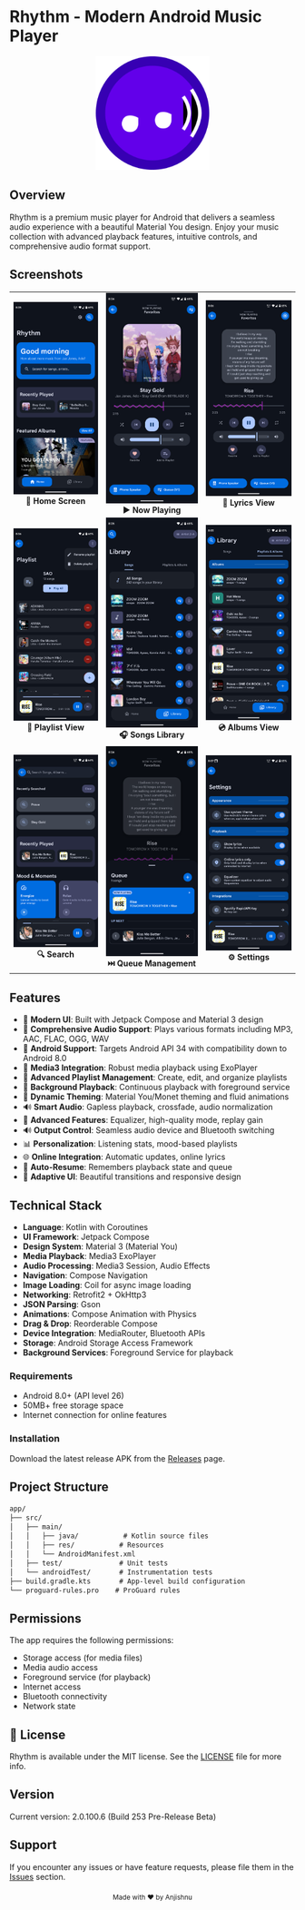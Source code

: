 # Rhythm - Modern Android Music Player

<div align="center">
  <img src="app/rhythm_logo.png" alt="Rhythm Logo" width="200"/>
</div>

## Overview
Rhythm is a premium music player for Android that delivers a seamless audio experience with a beautiful Material You design. Enjoy your music collection with advanced playback features, intuitive controls, and comprehensive audio format support.

## Screenshots

<table>
  <tr>
    <td align="center">
      <img src="assets/ScreenShots/Home.png" alt="Home Screen" width="200"><br>
      <b>🎵 Home Screen</b>
    </td>
    <td align="center">
      <img src="assets/ScreenShots/Player.png" alt="Now Playing" width="200"><br>
      <b>▶️ Now Playing</b>
    </td>
    <td align="center">
      <img src="assets/ScreenShots/Player_Lyrics.png" alt="Lyrics View" width="200"><br>
      <b>📝 Lyrics View</b>
    </td>
  </tr>
  <tr>
    <td align="center">
      <img src="assets/ScreenShots/Playlist.png" alt="Playlist View" width="200"><br>
      <b>🎼 Playlist View</b>
    </td>
    <td align="center">
      <img src="assets/ScreenShots/Library_Songs.png" alt="Songs Library" width="200"><br>
      <b>🎧 Songs Library</b>
    </td>
    <td align="center">
      <img src="assets/ScreenShots/Library_Albums.png" alt="Albums View" width="200"><br>
      <b>💿 Albums View</b>
    </td>
  </tr>
  <tr>
    <td align="center">
      <img src="assets/ScreenShots/Search.png" alt="Search" width="200"><br>
      <b>🔍 Search</b>
    </td>
    <td align="center">
      <img src="assets/ScreenShots/Queue.png" alt="Queue Management" width="200"><br>
      <b>⏭️ Queue Management</b>
    </td>
    <td align="center">
      <img src="assets/ScreenShots/Settings.png" alt="Settings" width="200"><br>
      <b>⚙️ Settings</b>
    </td>
  </tr>
</table>

## Features

- 🎨 **Modern UI**: Built with Jetpack Compose and Material 3 design
- 🎵 **Comprehensive Audio Support**: Plays various formats including MP3, AAC, FLAC, OGG, WAV
- 📱 **Android Support**: Targets Android API 34 with compatibility down to Android 8.0
- 🎯 **Media3 Integration**: Robust media playback using ExoPlayer
- 📂 **Advanced Playlist Management**: Create, edit, and organize playlists
- 🔄 **Background Playback**: Continuous playback with foreground service
- 🎨 **Dynamic Theming**: Material You/Monet theming and fluid animations
- 🔊 **Smart Audio**: Gapless playback, crossfade, audio normalization
- 🎵 **Advanced Features**: Equalizer, high-quality mode, replay gain
- 🔊 **Output Control**: Seamless audio device and Bluetooth switching
- 📊 **Personalization**: Listening stats, mood-based playlists
- 🌐 **Online Integration**: Automatic updates, online lyrics
- 🔄 **Auto-Resume**: Remembers playback state and queue
- 🎨 **Adaptive UI**: Beautiful transitions and responsive design

## Technical Stack

- **Language**: Kotlin with Coroutines
- **UI Framework**: Jetpack Compose
- **Design System**: Material 3 (Material You)
- **Media Playback**: Media3 ExoPlayer
- **Audio Processing**: Media3 Session, Audio Effects
- **Navigation**: Compose Navigation
- **Image Loading**: Coil for async image loading
- **Networking**: Retrofit2 + OkHttp3
- **JSON Parsing**: Gson
- **Animations**: Compose Animation with Physics
- **Drag & Drop**: Reorderable Compose
- **Device Integration**: MediaRouter, Bluetooth APIs
- **Storage**: Android Storage Access Framework
- **Background Services**: Foreground Service for playback

### Requirements
- Android 8.0+ (API level 26)
- 50MB+ free storage space
- Internet connection for online features

### Installation
Download the latest release APK from the [Releases](https://github.com/cromaguy/Rhythm/releases) page.

## Project Structure

```
app/
├── src/
│   ├── main/
│   │   ├── java/           # Kotlin source files
│   │   ├── res/           # Resources
│   │   └── AndroidManifest.xml
│   ├── test/              # Unit tests
│   └── androidTest/       # Instrumentation tests
├── build.gradle.kts       # App-level build configuration
└── proguard-rules.pro    # ProGuard rules
```

## Permissions

The app requires the following permissions:
- Storage access (for media files)
- Media audio access
- Foreground service (for playback)
- Internet access
- Bluetooth connectivity
- Network state


## 📄 License

Rhythm is available under the MIT license. See the [LICENSE](LICENSE) file for more info.


## Version

Current version: 2.0.100.6 (Build 253 Pre-Release Beta)

## Support

If you encounter any issues or have feature requests, please file them in the [Issues](https://github.com/cromaguy/Rhythm/issues) section.

<div align="center">
  <sub>Made with ❤️ by Anjishnu</sub>
</div>


